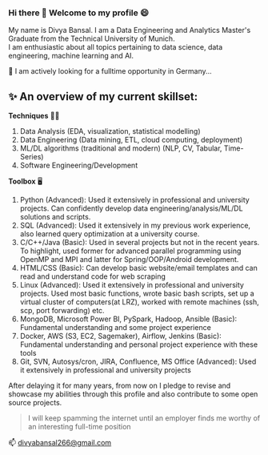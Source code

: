 ### Hi there 👋 Welcome to my profile :smile:

My name is Divya Bansal. I am a Data Engineering and Analytics Master's Graduate from the Technical University of Munich.  
I am enthusiastic about all topics pertaining to data science, data engineering, machine learning and AI. 

🔭 I am actively looking for a fulltime opportunity in Germany...

✨ An overview of my current skillset:
---
**Techniques** 💪🏽
1. Data Analysis (EDA, visualization, statistical modelling)
2. Data Engineering (Data mining, ETL, cloud computing, deployment)
3. ML/DL algorithms (traditional and modern) (NLP, CV, Tabular, Time-Series) 
4. Software Engineering/Development

**Toolbox** 🖥️
1. Python (Advanced): Used it extensively in professional and university projects. Can confidently develop data engineering/analysis/ML/DL solutions and scripts.
2. SQL (Advanced): Used it extensively in my previous work experience, also learned query optimization at a university course.
3. C/C++/Java (Basic): Used in several projects but not in the recent years. To highlight, used former for advanced parallel programming using OpenMP and MPI and latter for Spring/OOP/Android development.
4. HTML/CSS (Basic): Can develop basic website/email templates and can read and understand code for web scraping 
5. Linux (Advanced):  Used it extensively in professional and university projects. Used most basic functions, wrote basic bash scripts, set up a virtual cluster of computers(at LRZ), worked with remote machines (ssh, scp, port forwarding) etc.
6. MongoDB, Microsoft Power BI, PySpark, Hadoop, Ansible (Basic): Fundamental understanding and some project experience 
7. Docker, AWS (S3, EC2, Sagemaker), Airflow, Jenkins (Basic): Fundamental understanding and personal project experience with these tools
8. Git, SVN, Autosys/cron, JIRA, Confluence, MS Office (Advanced): Used it extensively in professional and university projects

 
After delaying it for many years, from now on I pledge to revise and showcase my abilities through this profile and also contribute to some open source projects.  
> I will keep spamming the internet until an employer finds me worthy of an interesting full-time position

📫 divyabansal266@gmail.com

<!--
**DivyaBansal/DivyaBansal** is a ✨ _special_ ✨ repository because its `README.md` (this file) appears on your GitHub profile.

Here are some ideas to get you started:

- 🔭 I’m currently working on ...
- 🌱 I’m currently learning ...
- 👯 I’m looking to collaborate on ...
- 🤔 I’m looking for help with ...
- 💬 Ask me about ...
- 📫 How to reach me: ...
- 😄 Pronouns: ...
- ⚡ Fun fact: ...
-->
